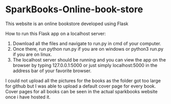 # SparkBooks-Online-book-store
This website is an online bookstore developed using Flask

How to run this Flask app on a localhost server:
1. Download all the files and navigate to run.py in cmd of your computer.
2. Once there, run python run.py if you are on windows or python3 run.py if you are on linux.
3. The localhost server should be running and you can view the app on the browser by typing 127.0.0.1:5000 or just simply localhost:5000 in the address bar of your favorite browser.

I could not upload all the pictures for the books as the folder got too large for github but I was able to upload a default cover page for every book.
Cover pages for all books can be seen in the actual sparkbooks website once i have hosted it.
